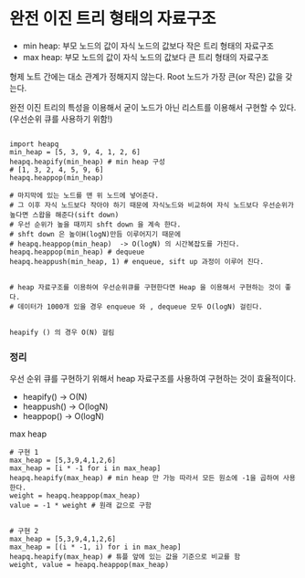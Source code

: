 # 완전 이진 트리 형태의 자료구조


* min heap: 부모 노드의 값이 자식 노드의 값보다 작은 트리 형태의 자료구조
* max heap: 부모 노드의 값이 자식 노드의 값보다 큰 트리 형태의 자료구조

형제 노트 간에는 대소 관계가 정해지지 않는다.
Root 노드가 가장 큰(or 작은) 값을 갖는다.

완전 이진 트리의 특성을 이용해서 굳이 노드가 아닌 리스트를 이용해서 구현할 수 있다.
(우선순위 큐를 사용하기 위함!)

```python3

import heapq
min_heap = [5, 3, 9, 4, 1, 2, 6]
heapq.heapify(min_heap) # min heap 구성
# [1, 3, 2, 4, 5, 9, 6]
heapq.heappop(min_heap)

# 마지막에 있는 노드를 맨 위 노드에 넣어준다. 
# 그 이후 자식 노드보다 작아야 하기 때문에 자식노드와 비교하여 자식 노드보다 우선순위가 높다면 스왑을 해준다(sift down)
# 우선 순위가 높을 때끼지 shft down 을 계속 한다.
# shft down 은 높이H(logN)만듬 이루어지기 때문에
# heapq.heappop(min_heap)  -> O(logN) 의 시간복잡도를 가진다.
heapq.heappop(min_heap) # dequeue
heapq.heappush(min_heap, 1) # enqueue, sift up 과정이 이루어 진다.


# heap 자료구조를 이용하여 우선순위큐를 구현한다면 Heap 을 이용해서 구현하는 것이 좋다.
# 데이터가 1000개 있을 경우 enqueue 와 , dequeue 모두 O(logN) 걸린다.


heapify () 의 경우 O(N) 걸림

```


### 정리
우선 순위 큐를 구현하기 위해서 heap 자료구조를 사용하여 구현하는 것이 효율적이다.

* heapify() -> O(N)
* heappush() -> O(logN)
* heappop() -> O(logN)


max heap
```python3
# 구현 1
max_heap = [5,3,9,4,1,2,6]
max_heap = [i * -1 for i in max_heap]
heapq.heapify(max_heap) # min heap 만 가능 따라서 모든 원소에 -1을 곱하여 사용한다.
weight = heapq.heappop(max_heap)
value = -1 * weight # 원래 값으로 구함


# 구현 2
max_heap = [5,3,9,4,1,2,6]
max_heap = [(i * -1, i) for i in max_heap]
heapq.heapify(max_heap) # 튜플 앞에 있는 값을 기준으로 비교를 함
weight, value = heapq.heappop(max_heap)

```